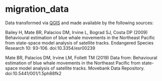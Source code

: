 # migration_data

Data transformed via [QGIS](https://qgis.org/en/site/) and made available by the following sources:

Bailey H, Mate BR, Palacios DM, Irvine L, Bograd SJ, Costa DP (2009) Behavioural estimation of blue whale movements in the Northeast Pacific from state-space model analysis of satellite tracks. Endangered Species Research 10: 93–106. doi:10.3354/esr00239

Mate BR, Palacios DM, Irvine LM, Follett TM (2019) Data from: Behavioural estimation of blue whale movements in the Northeast Pacific from state-space model analysis of satellite tracks. Movebank Data Repository. doi:10.5441/001/1.5ph88fk2
